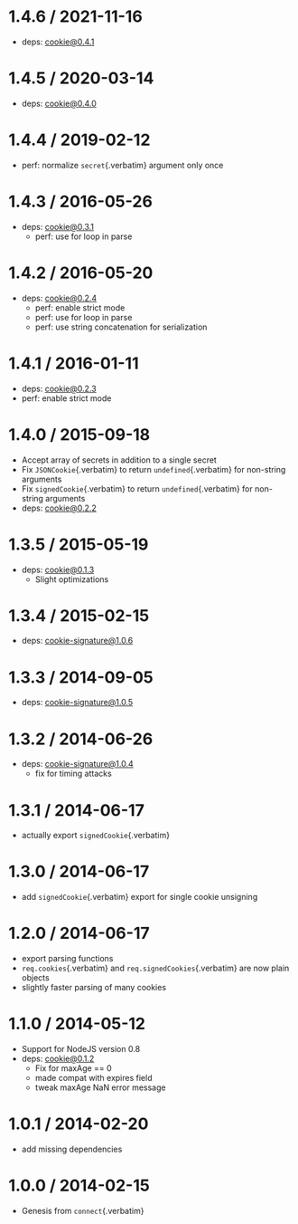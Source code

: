 # 1.4.6 / 2021-11-16

- deps: cookie@0.4.1

# 1.4.5 / 2020-03-14

- deps: cookie@0.4.0

# 1.4.4 / 2019-02-12

- perf: normalize `secret`{.verbatim} argument only once

# 1.4.3 / 2016-05-26

- deps: cookie@0.3.1
  - perf: use for loop in parse

# 1.4.2 / 2016-05-20

- deps: cookie@0.2.4
  - perf: enable strict mode
  - perf: use for loop in parse
  - perf: use string concatenation for serialization

# 1.4.1 / 2016-01-11

- deps: cookie@0.2.3
- perf: enable strict mode

# 1.4.0 / 2015-09-18

- Accept array of secrets in addition to a single secret
- Fix `JSONCookie`{.verbatim} to return `undefined`{.verbatim} for
  non-string arguments
- Fix `signedCookie`{.verbatim} to return `undefined`{.verbatim} for
  non-string arguments
- deps: cookie@0.2.2

# 1.3.5 / 2015-05-19

- deps: cookie@0.1.3
  - Slight optimizations

# 1.3.4 / 2015-02-15

- deps: cookie-signature@1.0.6

# 1.3.3 / 2014-09-05

- deps: cookie-signature@1.0.5

# 1.3.2 / 2014-06-26

- deps: cookie-signature@1.0.4
  - fix for timing attacks

# 1.3.1 / 2014-06-17

- actually export `signedCookie`{.verbatim}

# 1.3.0 / 2014-06-17

- add `signedCookie`{.verbatim} export for single cookie unsigning

# 1.2.0 / 2014-06-17

- export parsing functions
- `req.cookies`{.verbatim} and `req.signedCookies`{.verbatim} are now
  plain objects
- slightly faster parsing of many cookies

# 1.1.0 / 2014-05-12

- Support for NodeJS version 0.8
- deps: cookie@0.1.2
  - Fix for maxAge == 0
  - made compat with expires field
  - tweak maxAge NaN error message

# 1.0.1 / 2014-02-20

- add missing dependencies

# 1.0.0 / 2014-02-15

- Genesis from `connect`{.verbatim}
